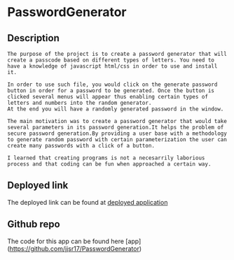 # PasswordGenerator

## Description

    The purpose of the project is to create a password generator that will create a passcode based on different types of letters. You need to have a knowledge of javascript html/css in order to use and install it. 

    In order to use such file, you would click on the generate password button in order for a password to be generated. Once the button is clicked several menus will appear thus enabling certain types of letters and numbers into the random generator.
    At the end you will have a randomly generated password in the window.

    The main motivation was to create a password generator that would take several parameters in its password generation.It helps the problem of secure password generation.By providing a user base with a methodology to generate random password with certain parameterization the user can create many passwords with a click of a button.

    I learned that creating programs is not a necesarrily laborious process and that coding can be fun when approached a certain way.

## Deployed link 

 The deployed link can be found at [deployed application](https://jjsr17.github.io/PasswordGenerator/)

## Github repo

The code for this app can be found here [app] (https://github.com/jjsr17/PasswordGenerator)
